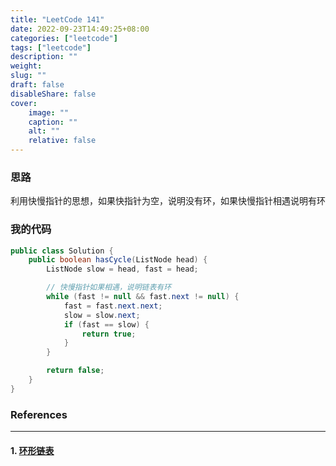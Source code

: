 ```yaml
---
title: "LeetCode 141"
date: 2022-09-23T14:49:25+08:00
categories: ["leetcode"]
tags: ["leetcode"]
description: ""
weight:
slug: ""
draft: false
disableShare: false
cover:
    image: ""
    caption: ""
    alt: ""
    relative: false
---
```


### 思路

利用快慢指针的思想，如果快指针为空，说明没有环，如果快慢指针相遇说明有环

### 我的代码

```java
public class Solution {
    public boolean hasCycle(ListNode head) {
        ListNode slow = head, fast = head;

        // 快慢指针如果相遇，说明链表有环
        while (fast != null && fast.next != null) {
            fast = fast.next.next;
            slow = slow.next;
            if (fast == slow) {
                return true;
            }
        }

        return false;
    }
}
```

### References

---

#### 1. [环形链表](https://leetcode.cn/problems/linked-list-cycle/)
